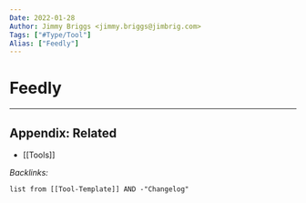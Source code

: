 ```yaml
---
Date: 2022-01-28
Author: Jimmy Briggs <jimmy.briggs@jimbrig.com>
Tags: ["#Type/Tool"]
Alias: ["Feedly"]
---
```


# Feedly

***

## Appendix: Related

- [[Tools]]

*Backlinks:*

```dataview
list from [[Tool-Template]] AND -"Changelog"
```